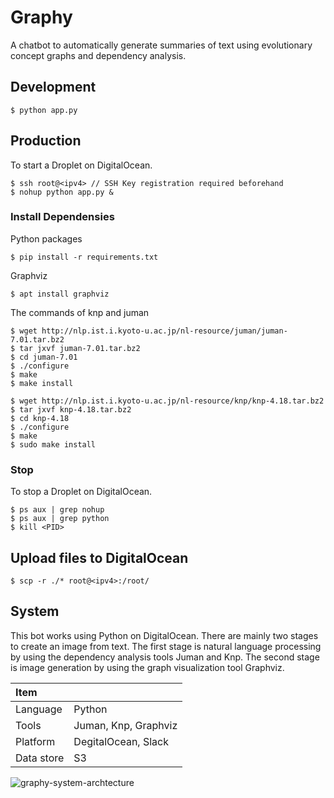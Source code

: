 # Graphy
A chatbot to automatically generate summaries of text using evolutionary concept graphs and dependency analysis.	
## Development
```
$ python app.py
```

## Production
To start a Droplet on DigitalOcean.
```
$ ssh root@<ipv4> // SSH Key registration required beforehand
$ nohup python app.py &
```

### Install Dependensies
Python packages
```
$ pip install -r requirements.txt
```

Graphviz
```
$ apt install graphviz
```

The commands of knp and juman
```
$ wget http://nlp.ist.i.kyoto-u.ac.jp/nl-resource/juman/juman-7.01.tar.bz2
$ tar jxvf juman-7.01.tar.bz2
$ cd juman-7.01
$ ./configure
$ make
$ make install

$ wget http://nlp.ist.i.kyoto-u.ac.jp/nl-resource/knp/knp-4.18.tar.bz2
$ tar jxvf knp-4.18.tar.bz2
$ cd knp-4.18
$ ./configure
$ make
$ sudo make install
```

### Stop
To stop a Droplet on DigitalOcean.
```
$ ps aux | grep nohup
$ ps aux | grep python
$ kill <PID>
```

## Upload files to DigitalOcean
```
$ scp -r ./* root@<ipv4>:/root/
```


## System
This bot works using Python on DigitalOcean. There are mainly two stages to create an image from text. The first stage is natural language processing by using the dependency analysis tools Juman and Knp. The second stage is image generation by using the graph visualization tool Graphviz. 

| Item       |             |
|:-----------|:------------|
| Language   | Python      |
| Tools      | Juman, Knp, Graphviz |
| Platform   | DegitalOcean, Slack        |
| Data store | S3          |

![graphy-system-archtecture](https://raw.githubusercontent.com/d0iasm/graphy/master/images/graphy_architecture.png)
